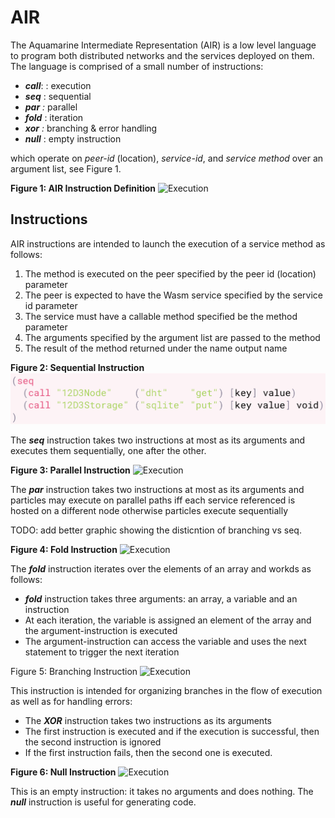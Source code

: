 # AIR

The Aquamarine Intermediate Representation \(AIR\) is a low level language to program both distributed networks and the services deployed on them. The language is comprised of a small number of instructions:

* _**call**_: : execution
* _**seq**_ : sequential
* _**par**  :_ parallel
* _**fold**_ : iteration
* _**xor** :_ branching & error handling
* _**null**_ : empty instruction

which operate on _peer-id_ \(location\), _service-id_, and _service method_ over an argument list, see Figure 1.

**Figure 1: AIR Instruction Definition** ![Execution](../../.gitbook/assets/air_call_execution_1.png)

## Instructions

AIR instructions are intended to launch the execution of a service method as follows:

1. The method is executed on the peer specified by the peer id \(location\) parameter
2. The peer is expected to have the Wasm service specified by the service id parameter
3. The service must have a callable method specified be the method parameter
4. The arguments specified by the argument list are passed to the method
5. The result of the method returned under the name output name

**Figure 2: Sequential Instruction** ![Execution](../../.gitbook/assets/air_sequential_2%20%281%29%20%281%29%20%281%29%20%281%29%20%281%29%20%282%29%20%283%29%20%284%29%20%284%29%20%284%29%20%281%29.png)

The _**seq**_ instruction takes two instructions at most as its arguments and executes them sequentially, one after the other.

**Figure 3: Parallel Instruction** ![Execution](../../.gitbook/assets/air_par_3.png)

The _**par**_ instruction takes two instructions at most as its arguments and particles may execute on parallel paths iff each service referenced is hosted on a different node otherwise particles execute sequentially

TODO: add better graphic showing the disticntion of branching vs seq.

**Figure 4: Fold Instruction** ![Execution](https://github.com/fluencelabs/gitbook-docs/tree/84e814d02d9299034c9c031adf7f081bb59898b9/.gitbook/assets/air_fold_4%20%281%29%20%282%29%20%281%29.png)

The _**fold**_ instruction iterates over the elements of an array and workds as follows:

* _**fold**_ instruction takes three arguments: an array, a variable and an instruction
* At each iteration, the variable is assigned an element of the array and the argument-instruction is executed
* The argument-instruction can access the variable and uses the next statement to trigger the next iteration

Figure 5: Branching Instruction ![Execution](../../.gitbook/assets/air_xor_5.png)

This instruction is intended for organizing branches in the flow of execution as well as for handling errors:

* The _**XOR**_ instruction takes two instructions as its arguments
* The first instruction is executed and if the execution is successful, then the second instruction is ignored
* If the first instruction fails, then the second one is executed.

**Figure 6: Null Instruction** ![Execution](https://github.com/fluencelabs/gitbook-docs/tree/84e814d02d9299034c9c031adf7f081bb59898b9/.gitbook/assets/air_null_6%20%281%29%20%282%29.png)

This is an empty instruction: it takes no arguments and does nothing. The _**null**_ instruction is useful for generating code.

